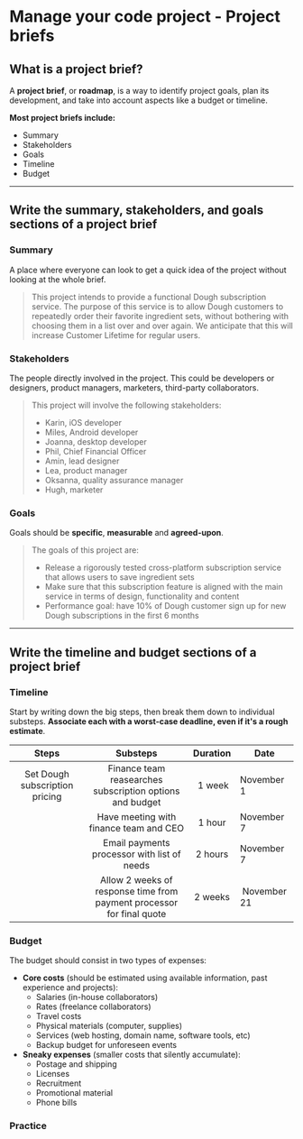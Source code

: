 # Manage your code project - Project briefs


## What is a project brief?

A **project brief**, or **roadmap**, is a way to identify project goals, plan its development, and take into account aspects like a budget or timeline.

**Most project briefs include:**
* Summary
* Stakeholders
* Goals
* Timeline
* Budget


---


## Write the summary, stakeholders, and goals sections of a project brief

### Summary

A place where everyone can look to get a quick idea of the project without looking at the whole brief.

> This project intends to provide a functional Dough subscription service. The purpose of this service is to allow Dough customers to repeatedly order their favorite ingredient sets, without bothering with choosing them in a list over and over again. We anticipate that this will increase Customer Lifetime for regular users.


### Stakeholders

The people directly involved in the project. This could be developers or designers, product managers, marketers, third-party collaborators.

> This project will involve the following stakeholders:
> * Karin, iOS developer
> * Miles, Android developer
> * Joanna, desktop developer
> * Phil, Chief Financial Officer
> * Amin, lead designer
> * Lea, product manager
> * Oksanna, quality assurance manager
> * Hugh, marketer


### Goals

Goals should be **specific**, **measurable** and **agreed-upon**.

> The goals of this project are:
> * Release a rigorously tested cross-platform subscription service that allows users to save ingredient sets
> * Make sure that this subscription feature is aligned with the main service in terms of design, functionality and content
> * Performance goal: have 10% of Dough customer sign up for new Dough subscriptions in the first 6 months


---


## Write the timeline and budget sections of a project brief

### Timeline

Start by writing down the big steps, then break them down to individual substeps. **Associate each with a worst-case deadline, even if it's a rough estimate**.

|              Steps             | Substeps | Duration | Date |
| :----------------------------: | :------: | :------: | ---- |
| Set Dough subscription pricing | Finance team reasearches subscription options and budget | 1 week | November 1 |
| | Have meeting with finance team and CEO | 1 hour | November 7 |
| | Email payments processor with list of needs | 2 hours | November 7 |
| | Allow 2 weeks of response time from payment processor for final quote | 2 weeks | November 21 |


### Budget

The budget should consist in two types of expenses:
* **Core costs** (should be estimated using available information, past experience and projects):
  * Salaries (in-house collaborators)
  * Rates (freelance collaborators)
  * Travel costs
  * Physical materials (computer, supplies)
  * Services (web hosting, domain name, software tools, etc)
  * Backup budget for unforeseen events
* **Sneaky expenses** (smaller costs that silently accumulate):
  * Postage and shipping
  * Licenses
  * Recruitment
  * Promotional material
  * Phone bills


### Practice